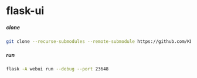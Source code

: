 # flask-ui

##### clone

```sh
git clone --recurse-submodules --remote-submodule https://github.com/KDI-2023/flask-ui.git
```

##### run

```sh
flask -A webui run --debug --port 23648
```

